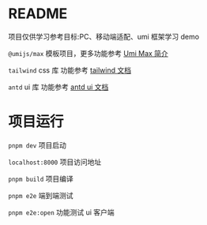 # README

项目仅供学习参考目标:PC、移动端适配、umi 框架学习 demo

`@umijs/max` 模板项目，更多功能参考 [Umi Max 简介](https://umijs.org/docs/max/introduce)

`tailwind` css 库 功能参考 [tailwind 文档](https://tailwindui.com/components)

`antd` ui 库 功能参考 [antd ui 文档](https://ant.design/components/overview-cn/)

# 项目运行

`pnpm dev` 项目启动

`localhost:8000` 项目访问地址

`pnpm build` 项目编译

`pnpm e2e` 端到端测试

`pnpm e2e:open` 功能测试 ui 客户端
